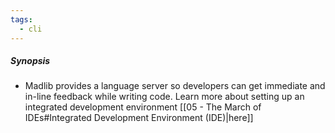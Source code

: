 ```yaml
---
tags:
  - cli
---
```

##### Synopsis
- Madlib provides a language server so developers can get immediate and in-line feedback while writing code. Learn more about setting up an integrated development environment [[05 - The March of IDEs#Integrated Development Environment (IDE)|here]]
